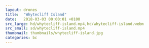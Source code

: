 ```yaml
---
layout: drones
title:  "Whytecliff Island"
date:   2018-03-03 00:00:01 +0100
src_large: hd/whytecliff-island.mp4,hd/whytecliff-island.webm
src_small: sd/whytecliff-island.mp4
thumbnail: thumbnails/whytecliff-island.jpg
categories: bc
---
```

